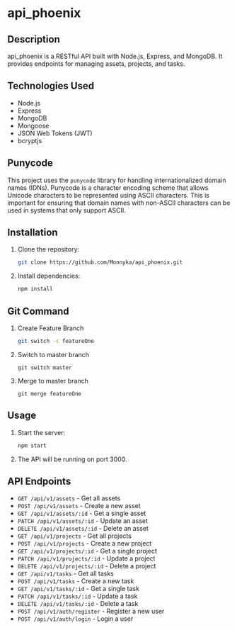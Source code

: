 # api_phoenix

## Description

api_phoenix is a RESTful API built with Node.js, Express, and MongoDB. It provides endpoints for managing assets, projects, and tasks.

## Technologies Used

- Node.js
- Express
- MongoDB
- Mongoose
- JSON Web Tokens (JWT)
- bcryptjs

## Punycode

This project uses the `punycode` library for handling internationalized domain names (IDNs). Punycode is a character encoding scheme that allows Unicode characters to be represented using ASCII characters. This is important for ensuring that domain names with non-ASCII characters can be used in systems that only support ASCII.

## Installation

1.  Clone the repository:

    ```bash
    git clone https://github.com/Monnyka/api_phoenix.git
    ```

2.  Install dependencies:

    ```bash
    npm install
    ```

## Git Command

1. Create Feature Branch

   ```bash
   git switch -c featureOne
   ```

2. Switch to master branch

   ```
   git switch master
   ```

3. Merge to master branch

   ```
   git merge featureOne
   ```

## Usage

1.  Start the server:

    ```bash
    npm start
    ```

2.  The API will be running on port 3000.

## API Endpoints

- `GET /api/v1/assets` - Get all assets
- `POST /api/v1/assets` - Create a new asset
- `GET /api/v1/assets/:id` - Get a single asset
- `PATCH /api/v1/assets/:id` - Update an asset
- `DELETE /api/v1/assets/:id` - Delete an asset
- `GET /api/v1/projects` - Get all projects
- `POST /api/v1/projects` - Create a new project
- `GET /api/v1/projects/:id` - Get a single project
- `PATCH /api/v1/projects/:id` - Update a project
- `DELETE /api/v1/projects/:id` - Delete a project
- `GET /api/v1/tasks` - Get all tasks
- `POST /api/v1/tasks` - Create a new task
- `GET /api/v1/tasks/:id` - Get a single task
- `PATCH /api/v1/tasks/:id` - Update a task
- `DELETE /api/v1/tasks/:id` - Delete a task
- `POST /api/v1/auth/register` - Register a new user
- `POST /api/v1/auth/login` - Login a user
